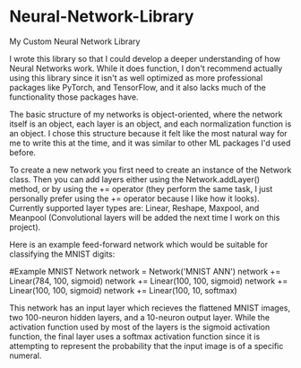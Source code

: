 # Neural-Network-Library
My Custom Neural Network Library

I wrote this library so that I could develop a deeper understanding of how Neural Networks work. While it does function, I don't recommend actually using this library since it isn't as well optimized as more professional packages like PyTorch, and TensorFlow, and it also lacks much of the functionality those packages have.

The basic structure of my networks is object-oriented, where the network itself is an object, each layer is an object, and each normalization function is an object. I chose this structure because it felt like the most natural way for me to write this at the time, and it was similar to other ML packages I'd used before.

To create a new network you first need to create an instance of the Network class. Then you can add layers either using the Network.addLayer() method, or by using the += operator (they perform the same task, I just personally prefer using the += operator because I like how it looks). Currently supported layer types are: Linear, Reshape, Maxpool, and Meanpool (Convolutional layers will be added the next time I work on this project). 

Here is an example feed-forward network which would be suitable for classifying the MNIST digits:

#Example MNIST Network
network = Network('MNIST ANN')
network += Linear(784, 100, sigmoid)
network += Linear(100, 100, sigmoid)
network += Linear(100, 100, sigmoid)
network += Linear(100, 10, softmax)

This network has an input layer which recieves the flattened MNIST images, two 100-neuron hidden layers, and a 10-neuron output layer. While the activation function used by most of the layers is the sigmoid activation function, the final layer uses a softmax activation function since it is attempting to represent the probability that the input image is of a specific numeral.
